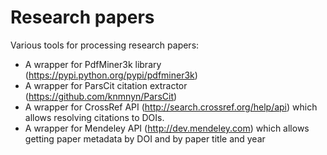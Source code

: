 # Research papers

Various tools for processing research papers:

 * A wrapper for PdfMiner3k library (https://pypi.python.org/pypi/pdfminer3k)
 * A wrapper for ParsCit citation extractor (https://github.com/knmnyn/ParsCit)
 * A wrapper for CrossRef API (http://search.crossref.org/help/api)
 which allows resolving citations to DOIs.
 * A wrapper for Mendeley API (http://dev.mendeley.com) which allows 
 getting paper metadata by DOI and by paper title and year